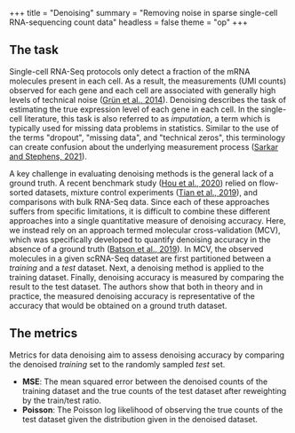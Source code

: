 +++
title = "Denoising"
summary = "Removing noise in sparse single-cell RNA-sequencing count data"
headless = false
theme = "op"
+++

## The task

Single-cell RNA-Seq protocols only detect a fraction of the mRNA molecules present
in each cell. As a result, the measurements (UMI counts) observed for each gene and each
cell are associated with generally high levels of technical noise ([Grün et al.,
2014](https://openproblems.bio/bibliography#grn2014validation)). Denoising describes the
task of estimating the true expression level of each gene in each cell. In the
single-cell literature, this task is also referred to as *imputation*, a term which is
typically used for missing data problems in statistics. Similar to the use of the terms
"dropout", "missing data", and "technical zeros", this terminology can create confusion
about the underlying measurement process ([Sarkar and Stephens,
2021](https://openproblems.bio/bibliography#sarkar2021separating)).

A key challenge in evaluating denoising methods is the general lack of a ground truth. A
recent benchmark study ([Hou et al.,
2020](https://openproblems.bio/bibliography#hou2020systematic))
relied on flow-sorted datasets, mixture control experiments ([Tian et al.,
2019](https://openproblems.bio/bibliography#tian2019benchmarking)), and comparisons with
bulk RNA-Seq data. Since each of these approaches suffers from specific limitations, it
is difficult to combine these different approaches into a single quantitative measure of
denoising accuracy. Here, we instead rely on an approach termed molecular
cross-validation (MCV), which was specifically developed to quantify denoising accuracy
in the absence of a ground truth ([Batson et al.,
2019](https://openproblems.bio/bibliography#batson2019molecular)). In MCV, the observed
molecules in a given scRNA-Seq dataset are first partitioned between a *training* and a
*test* dataset. Next, a denoising method is applied to the training dataset. Finally,
denoising accuracy is measured by comparing the result to the test dataset. The authors
show that both in theory and in practice, the measured denoising accuracy is
representative of the accuracy that would be obtained on a ground truth dataset.

## The metrics

Metrics for data denoising aim to assess denoising accuracy by comparing the denoised
*training* set to the randomly sampled *test* set.

* **MSE**: The mean squared error between the denoised counts of the training dataset
  and the true counts of the test dataset after reweighting by the train/test ratio.
* **Poisson**: The Poisson log likelihood of observing the true counts of the test
  dataset given the distribution given in the denoised dataset.

